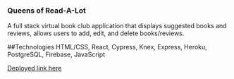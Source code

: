 ### Queens of Read-A-Lot

A full stack virtual book club application that displays suggested books and reviews, allows users to add, edit, and delete books/reviews.

##Technologies 
HTML/CSS, React, Cypress, Knex, Express, Heroku, PostgreSQL, Firebase, JavaScript

[Deployed link here](https://queens-of-read-a-lot.firebaseapp.com/)
